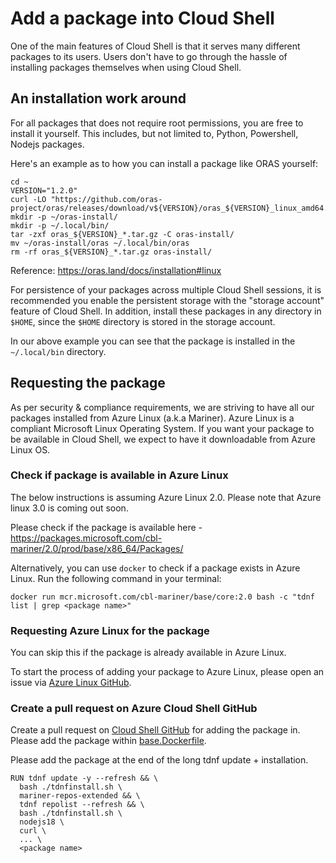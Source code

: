 # Add a package into Cloud Shell

One of the main features of Cloud Shell is that it serves many different packages to its users. Users don't have to go through the hassle of installing packages themselves when using Cloud Shell.

## An installation work around

For all packages that does not require root permissions, you are free to install it yourself. This includes, but not limited to, Python, Powershell, Nodejs packages.

Here's an example as to how you can install a package like ORAS yourself:

```
cd ~
VERSION="1.2.0"
curl -LO "https://github.com/oras-project/oras/releases/download/v${VERSION}/oras_${VERSION}_linux_amd64.tar.gz"
mkdir -p ~/oras-install/
mkdir -p ~/.local/bin/
tar -zxf oras_${VERSION}_*.tar.gz -C oras-install/
mv ~/oras-install/oras ~/.local/bin/oras
rm -rf oras_${VERSION}_*.tar.gz oras-install/
```
Reference: https://oras.land/docs/installation#linux

For persistence of your packages across multiple Cloud Shell sessions, it is recommended you enable the persistent storage with the "storage account" feature of Cloud Shell. In addition, install these packages in any directory in `$HOME`, since the `$HOME` directory is stored in the storage account.

In our above example you can see that the package is installed in the `~/.local/bin` directory.

## Requesting the package

As per security & compliance requirements, we are striving to have all our packages installed from Azure Linux (a.k.a Mariner). Azure Linux is a compliant Microsoft Linux Operating System. If you want your package to be available in Cloud Shell, we expect to have it downloadable from Azure Linux OS. 

### Check if package is available in Azure Linux

The below instructions is assuming Azure Linux 2.0. Please note that Azure linux 3.0 is coming out soon.

Please check if the package is available here - 
https://packages.microsoft.com/cbl-mariner/2.0/prod/base/x86_64/Packages/

Alternatively, you can use `docker` to check if a package exists in Azure Linux. Run the following command in your terminal:

```
docker run mcr.microsoft.com/cbl-mariner/base/core:2.0 bash -c "tdnf list | grep <package name>"
 ```

### Requesting Azure Linux for the package

You can skip this if the package is already available in Azure Linux.

To start the process of adding your package to Azure Linux, please open an issue via [Azure Linux GitHub](https://github.com/microsoft/azurelinux/issues).
### Create a pull request on Azure Cloud Shell GitHub

Create a pull request on [Cloud Shell GitHub](https://github.com/Azure/CloudShell) for adding the package in. Please add the package within [base.Dockerfile](https://github.com/Azure/CloudShell/blob/master/linux/base.Dockerfile). 

Please add the package at the end of the long tdnf update + installation.

```
RUN tdnf update -y --refresh && \
  bash ./tdnfinstall.sh \
  mariner-repos-extended && \
  tdnf repolist --refresh && \
  bash ./tdnfinstall.sh \
  nodejs18 \
  curl \
  ... \
  <package name>
```



